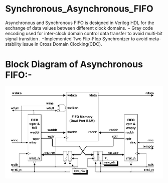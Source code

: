 # Synchronous_Asynchronous_FIFO
 Asynchronous and Synchronous FIFO is designed in Verilog HDL for the exchange of data values between different clock domains. − Gray code encoding used for inter-clock domain control data transfer to avoid multi-bit signal transition . −Implemented Two Flip-Flop Synchronizer to avoid meta-stability issue in Cross Domain Clocking(CDC).

# Block Diagram of Asynchronous FIFO:- 
![alt text]( https://github.com/Anshul380/Synchronous_Asynchronous_FIFO/blob/main/FIFO_TOP_LEVEL.png?raw=true)




